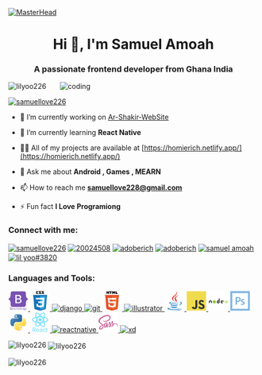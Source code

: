 [![MasterHead](https://raw.githubusercontent.com/lilyoo226/my-banner/main/samuel%20banner.jpg)](https://rishavchanda.io) 
<h1 align="center">Hi 👋, I'm Samuel Amoah</h1>
<h3 align="center">A passionate frontend developer from Ghana India</h3>
<img align="right" width="400" src="https://cdn.dribbble.com/users/1059583/screenshots/4171367/media/34e69eb61a7bd8dea1c957a8b82605a7.gif" alt="coding">

<p align="left"> <img src="https://komarev.com/ghpvc/?username=lilyoo226&label=Profile%20views&color=0e75b6&style=flat" alt="lilyoo226" /> </p>

<p align="left"> <a href="https://twitter.com/samuellove226" target="blank"><img src="https://img.shields.io/twitter/follow/samuellove226?logo=twitter&style=for-the-badge" alt="samuellove226" /></a> </p>

- 🔭 I’m currently working on [Ar-Shakir-WebSite](https://github.com/lilyoo226/Ar-Shakir-WebSite)

- 🌱 I’m currently learning **React Native**

- 👨‍💻 All of my projects are available at [https://homierich.netlify.app/](https://homierich.netlify.app/)

- 💬 Ask me about **Android , Games , MEARN**

- 📫 How to reach me **samuellove228@gmail.com**

- ⚡ Fun fact **I Love Programiong**

<h3 align="left">Connect with me:</h3>
<p align="left">
<a href="https://twitter.com/samuellove226" target="blank"><img align="center" src="https://raw.githubusercontent.com/rahuldkjain/github-profile-readme-generator/master/src/images/icons/Social/twitter.svg" alt="samuellove226" height="30" width="40" /></a>
<a href="https://stackoverflow.com/users/20024508" target="blank"><img align="center" src="https://raw.githubusercontent.com/rahuldkjain/github-profile-readme-generator/master/src/images/icons/Social/stack-overflow.svg" alt="20024508" height="30" width="40" /></a>
<a href="https://fb.com/adoberich" target="blank"><img align="center" src="https://raw.githubusercontent.com/rahuldkjain/github-profile-readme-generator/master/src/images/icons/Social/facebook.svg" alt="adoberich" height="30" width="40" /></a>
<a href="https://instagram.com/adoberich" target="blank"><img align="center" src="https://raw.githubusercontent.com/rahuldkjain/github-profile-readme-generator/master/src/images/icons/Social/instagram.svg" alt="adoberich" height="30" width="40" /></a>
<a href="https://www.youtube.com/c/samuel amoah" target="blank"><img align="center" src="https://raw.githubusercontent.com/rahuldkjain/github-profile-readme-generator/master/src/images/icons/Social/youtube.svg" alt="samuel amoah" height="30" width="40" /></a>
<a href="https://discord.gg/lil yoo#3820" target="blank"><img align="center" src="https://raw.githubusercontent.com/rahuldkjain/github-profile-readme-generator/master/src/images/icons/Social/discord.svg" alt="lil yoo#3820" height="30" width="40" /></a>
</p>

<h3 align="left">Languages and Tools:</h3>
<p align="left"> <a href="https://getbootstrap.com" target="_blank" rel="noreferrer"> <img src="https://raw.githubusercontent.com/devicons/devicon/master/icons/bootstrap/bootstrap-plain-wordmark.svg" alt="bootstrap" width="40" height="40"/> </a> <a href="https://www.w3schools.com/css/" target="_blank" rel="noreferrer"> <img src="https://raw.githubusercontent.com/devicons/devicon/master/icons/css3/css3-original-wordmark.svg" alt="css3" width="40" height="40"/> </a> <a href="https://www.djangoproject.com/" target="_blank" rel="noreferrer"> <img src="https://cdn.worldvectorlogo.com/logos/django.svg" alt="django" width="40" height="40"/> </a> <a href="https://git-scm.com/" target="_blank" rel="noreferrer"> <img src="https://www.vectorlogo.zone/logos/git-scm/git-scm-icon.svg" alt="git" width="40" height="40"/> </a> <a href="https://www.w3.org/html/" target="_blank" rel="noreferrer"> <img src="https://raw.githubusercontent.com/devicons/devicon/master/icons/html5/html5-original-wordmark.svg" alt="html5" width="40" height="40"/> </a> <a href="https://www.adobe.com/in/products/illustrator.html" target="_blank" rel="noreferrer"> <img src="https://www.vectorlogo.zone/logos/adobe_illustrator/adobe_illustrator-icon.svg" alt="illustrator" width="40" height="40"/> </a> <a href="https://www.java.com" target="_blank" rel="noreferrer"> <img src="https://raw.githubusercontent.com/devicons/devicon/master/icons/java/java-original.svg" alt="java" width="40" height="40"/> </a> <a href="https://developer.mozilla.org/en-US/docs/Web/JavaScript" target="_blank" rel="noreferrer"> <img src="https://raw.githubusercontent.com/devicons/devicon/master/icons/javascript/javascript-original.svg" alt="javascript" width="40" height="40"/> </a> <a href="https://nodejs.org" target="_blank" rel="noreferrer"> <img src="https://raw.githubusercontent.com/devicons/devicon/master/icons/nodejs/nodejs-original-wordmark.svg" alt="nodejs" width="40" height="40"/> </a> <a href="https://www.photoshop.com/en" target="_blank" rel="noreferrer"> <img src="https://raw.githubusercontent.com/devicons/devicon/master/icons/photoshop/photoshop-line.svg" alt="photoshop" width="40" height="40"/> </a> <a href="https://www.python.org" target="_blank" rel="noreferrer"> <img src="https://raw.githubusercontent.com/devicons/devicon/master/icons/python/python-original.svg" alt="python" width="40" height="40"/> </a> <a href="https://reactjs.org/" target="_blank" rel="noreferrer"> <img src="https://raw.githubusercontent.com/devicons/devicon/master/icons/react/react-original-wordmark.svg" alt="react" width="40" height="40"/> </a> <a href="https://reactnative.dev/" target="_blank" rel="noreferrer"> <img src="https://reactnative.dev/img/header_logo.svg" alt="reactnative" width="40" height="40"/> </a> <a href="https://sass-lang.com" target="_blank" rel="noreferrer"> <img src="https://raw.githubusercontent.com/devicons/devicon/master/icons/sass/sass-original.svg" alt="sass" width="40" height="40"/> </a> <a href="https://www.adobe.com/products/xd.html" target="_blank" rel="noreferrer"> <img src="https://cdn.worldvectorlogo.com/logos/adobe-xd.svg" alt="xd" width="40" height="40"/> </a> </p>

<p><img align="left" src="https://github-readme-stats.vercel.app/api/top-langs?username=lilyoo226&show_icons=true&locale=en&layout=compact" alt="lilyoo226" /></p>

<p>&nbsp;<img align="center" src="https://github-readme-stats.vercel.app/api?username=lilyoo226&show_icons=true&locale=en" alt="lilyoo226" /></p>

<p><img align="center" src="https://github-readme-streak-stats.herokuapp.com/?user=lilyoo226&" alt="lilyoo226" /></p>
